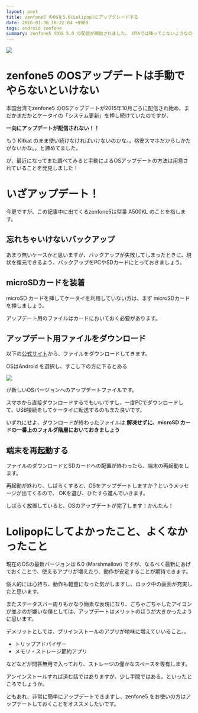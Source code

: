 ```yaml
---
layout: post
title: zenfone5 のOSを5.0(Lolipop)にアップグレードする
date: 2016-01-30 16:22:04 +0900
tags: android zenfone
summary: zenfone5 のOS 5.0 の配信が開始されました。 OTAでは降ってこないようなので、手動でインストールして動作確認するところまでをご紹介しますよ。かんたんです。
---
```


![](
https://skim.milk200.cc/20160130_zenfone5/lolipop.jpg)

# zenfone5 のOSアップデートは手動でやらないといけない

本国台湾でzenfone5 のOSアップデートが2015年10月ごろに配信され始め、まだかまだかとケータイの「システム更新」を押し続けていたのですが、

__一向にアップデートが配信されない！！__

もう Kitkat のまま使い続けなければいけないのかな。。格安スマホだからしかたがないかな。。と諦めてました。

が、最近になってまた調べてみると手動によるOSアップデートの方法は用意されていることを発見しました！

# いざアップデート！

今更ですが、この記事中に出てくるzenfone5は型番 A500KL のことを指します。

## 忘れちゃいけないバックアップ

あまり無いケースかと思いますが、バックアップが失敗してしまったときに、現状を復元できるよう、バックアップをPCやSDカードにとっておきましょう。

## microSDカードを装着

microSD カードを挿してケータイを利用していない方は、まず microSDカードを挿しましょう。

アップデート用のファイルはカードにおいておく必要があります。

## アップデート用ファイルをダウンロード

以下の[公式サイト](http://www.asus.com/jp/Phones/ZenFone_5_A500KL/HelpDesk_Download/)から、ファイルをダウンロードしてきます。

OSはAndroid を選択し、すこし下の方に下るとある

![](https://skim.milk200.cc/20160130_zenfone5/zenfone.jpg)

が新しいOSバージョンへのアップデートファイルです。

スマホから直接ダウンロードするでもいいですし、一度PCでダウンロードして、USB接続をしてケータイに転送するのもまた良いです。

いずれにせよ、ダウンロードが終わったファイルは __解凍せずに、microSD カードの一番上のフォルダ階層においておきましょう__

## 端末を再起動する

ファイルのダウンロードとSDカードへの配置が終わったら、端末の再起動をします。

再起動が終わり、しばらくすると、OSをアップデートしますか？というメッセージが出てくるので、 OKを選び、ひたすら進んでいきます。

しばらく放置していると、OSのアップデートが完了します！かんたん！

# Lolipopにしてよかったこと、よくなかったこと

現在のOSの最新バージョンは 6.0 (Marshmallow) ですが、なるべく最新にあげておくことで、使えるアプリが増えたり、動作が安定することが期待できます。

個人的には心持ち、動作も軽量になった気がしますし、ロック中の画面が充実したと思います。

またステータスバー周りもかなり簡素な表現になり、ごちゃごちゃしたアイコンが並ぶのが嫌いな僕としては、アップデートはメリットのほうが大きかったように思います。

デメリットとしては、プリインストールのアプリが地味に増えていいること。。

- トリップアドバイザー
- メモリ・ストレージ節約アプリ

などなどが問答無用で入っており、ストレージの僅かなスペースを専有します。

アンインストールすれば済む話ではありますが、少し手間ではある。といったところでしょうか。

ともあれ、非常に簡単にアップデートできますし、zenfone5 をお使いの方はアップデートしておくことをオススメしたいです。
